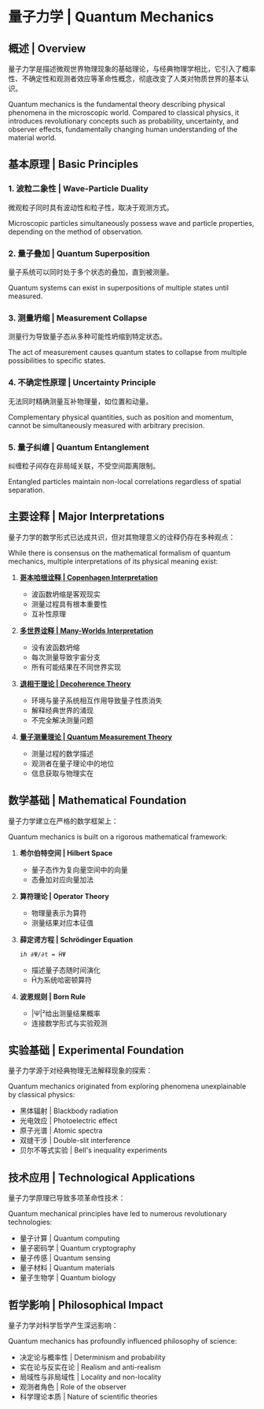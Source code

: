 # 量子力学 | Quantum Mechanics

## 概述 | Overview

量子力学是描述微观世界物理现象的基础理论，与经典物理学相比，它引入了概率性、不确定性和观测者效应等革命性概念，彻底改变了人类对物质世界的基本认识。

Quantum mechanics is the fundamental theory describing physical phenomena in the microscopic world. Compared to classical physics, it introduces revolutionary concepts such as probability, uncertainty, and observer effects, fundamentally changing human understanding of the material world.

## 基本原理 | Basic Principles

### 1. 波粒二象性 | Wave-Particle Duality
微观粒子同时具有波动性和粒子性，取决于观测方式。

Microscopic particles simultaneously possess wave and particle properties, depending on the method of observation.

### 2. 量子叠加 | Quantum Superposition
量子系统可以同时处于多个状态的叠加，直到被测量。

Quantum systems can exist in superpositions of multiple states until measured.

### 3. 测量坍缩 | Measurement Collapse
测量行为导致量子态从多种可能性坍缩到特定状态。

The act of measurement causes quantum states to collapse from multiple possibilities to specific states.

### 4. 不确定性原理 | Uncertainty Principle
无法同时精确测量互补物理量，如位置和动量。

Complementary physical quantities, such as position and momentum, cannot be simultaneously measured with arbitrary precision.

### 5. 量子纠缠 | Quantum Entanglement
纠缠粒子间存在非局域关联，不受空间距离限制。

Entangled particles maintain non-local correlations regardless of spatial separation.

## 主要诠释 | Major Interpretations

量子力学的数学形式已达成共识，但对其物理意义的诠释仍存在多种观点：

While there is consensus on the mathematical formalism of quantum mechanics, multiple interpretations of its physical meaning exist:

1. **[哥本哈根诠释 | Copenhagen Interpretation](copenhagen.md)**
   - 波函数坍缩是客观现实
   - 测量过程具有根本重要性
   - 互补性原理

2. **[多世界诠释 | Many-Worlds Interpretation](many_worlds.md)**
   - 没有波函数坍缩
   - 每次测量导致宇宙分支
   - 所有可能结果在不同世界实现

3. **[退相干理论 | Decoherence Theory](decoherence.md)**
   - 环境与量子系统相互作用导致量子性质消失
   - 解释经典世界的涌现
   - 不完全解决测量问题

4. **[量子测量理论 | Quantum Measurement Theory](measurement.md)**
   - 测量过程的数学描述
   - 观测者在量子理论中的地位
   - 信息获取与物理实在

## 数学基础 | Mathematical Foundation

量子力学建立在严格的数学框架上：

Quantum mechanics is built on a rigorous mathematical framework:

1. **希尔伯特空间 | Hilbert Space**
   - 量子态作为复向量空间中的向量
   - 态叠加对应向量加法

2. **算符理论 | Operator Theory**
   - 物理量表示为算符
   - 测量结果对应本征值

3. **薛定谔方程 | Schrödinger Equation**
   ```
   iℏ ∂Ψ/∂t = ĤΨ
   ```
   - 描述量子态随时间演化
   - Ĥ为系统哈密顿算符

4. **波恩规则 | Born Rule**
   - |Ψ|²给出测量结果概率
   - 连接数学形式与实验观测

## 实验基础 | Experimental Foundation

量子力学源于对经典物理无法解释现象的探索：

Quantum mechanics originated from exploring phenomena unexplainable by classical physics:

- 黑体辐射 | Blackbody radiation
- 光电效应 | Photoelectric effect
- 原子光谱 | Atomic spectra
- 双缝干涉 | Double-slit interference
- 贝尔不等式实验 | Bell's inequality experiments

## 技术应用 | Technological Applications

量子力学原理已导致多项革命性技术：

Quantum mechanical principles have led to numerous revolutionary technologies:

- 量子计算 | Quantum computing
- 量子密码学 | Quantum cryptography
- 量子传感 | Quantum sensing
- 量子材料 | Quantum materials
- 量子生物学 | Quantum biology

## 哲学影响 | Philosophical Impact

量子力学对科学哲学产生深远影响：

Quantum mechanics has profoundly influenced philosophy of science:

- 决定论与概率性 | Determinism and probability
- 实在论与反实在论 | Realism and anti-realism
- 局域性与非局域性 | Locality and non-locality
- 观测者角色 | Role of the observer
- 科学理论本质 | Nature of scientific theories
